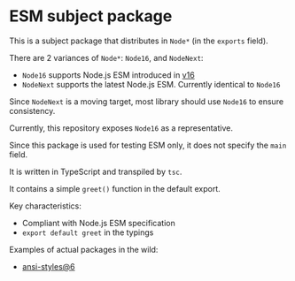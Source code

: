 # ESM subject package

This is a subject package that distributes in `Node*` (in the `exports` field).

There are 2 variances of `Node*`: `Node16`, and `NodeNext`:

- `Node16` supports Node.js ESM introduced in [v16](https://nodejs.org/docs/latest-v16.x/api/packages.html#type)
- `NodeNext` supports the latest Node.js ESM. Currently identical to `Node16`

Since `NodeNext` is a moving target,
most library should use `Node16` to ensure consistency.

Currently, this repository exposes `Node16` as a representative.

Since this package is used for testing ESM only,
it does not specify the `main` field.

It is written in TypeScript and transpiled by `tsc`.

It contains a simple `greet()` function in the default export.

Key characteristics:

- Compliant with Node.js ESM specification
- `export default greet` in the typings

Examples of actual packages in the wild:

- [ansi-styles@6](https://github.com/chalk/ansi-styles)
